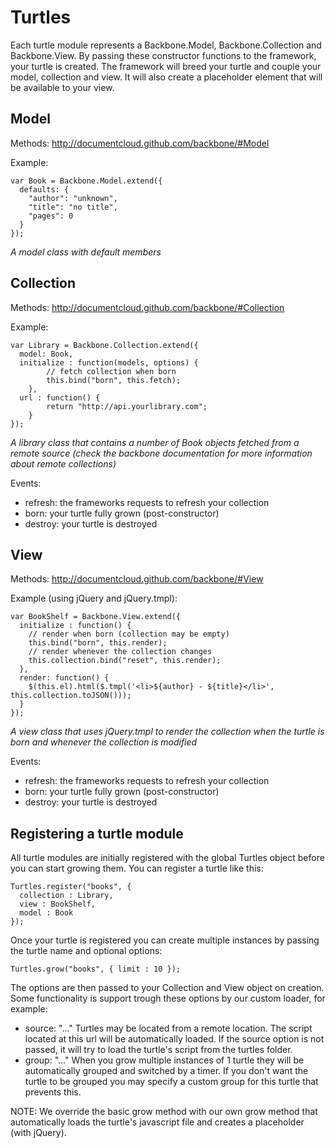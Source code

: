 Turtles
=======


Each turtle module represents a Backbone.Model, Backbone.Collection and Backbone.View. By passing these constructor functions to the framework, your turtle is created. The framework will breed your turtle and couple your model, collection and view. It will also create a placeholder element that will be available to your view.

Model
-----

Methods: http://documentcloud.github.com/backbone/#Model

Example:

    var Book = Backbone.Model.extend({
      defaults: {
        "author": "unknown",
        "title": "no title",
        "pages": 0
      }
    });

*A model class with default members*

Collection
----------

Methods: http://documentcloud.github.com/backbone/#Collection

Example:

    var Library = Backbone.Collection.extend({
      model: Book,
      initialize : function(models, options) {
            // fetch collection when born
            this.bind("born", this.fetch);
        },
      url : function() {
            return "http://api.yourlibrary.com";
        }
    });

*A library class that contains a number of Book objects fetched from a remote source (check the backbone documentation for more information about remote collections)*

Events:

- refresh: the frameworks requests to refresh your collection
- born: your turtle fully grown (post-constructor)
- destroy: your turtle is destroyed

View
----

Methods: http://documentcloud.github.com/backbone/#View

Example (using jQuery and jQuery.tmpl):

    var BookShelf = Backbone.View.extend({
      initialize : function() {
        // render when born (collection may be empty)
        this.bind("born", this.render);
        // render whenever the collection changes
        this.collection.bind("reset", this.render);
      },
      render: function() {
        $(this.el).html($.tmpl('<li>${author} - ${title}</li>', this.collection.toJSON()));
      }
    });

*A view class that uses jQuery.tmpl to render the collection when the turtle is born and whenever the collection is modified*

Events:

- refresh: the frameworks requests to refresh your collection
- born: your turtle fully grown (post-constructor)
- destroy: your turtle is destroyed

Registering a turtle module
---------------------------

All turtle modules are initially registered with the global Turtles object before you can start growing them. You can register a turtle like this:

    Turtles.register("books", {
      collection : Library,
      view : BookShelf,
      model : Book
    });

Once your turtle is registered you can create multiple instances by passing the turtle name and optional options:

    Turtles.grow("books", { limit : 10 });

The options are then passed to your Collection and View object on creation. Some functionality is support trough these options by our custom loader, for example:

- source: "..."
  Turtles may be located from a remote location. The script located at this url will be automatically loaded. If the source option is not passed, it will try to load the turtle's script from the turtles folder.
- group: "..."
  When you grow multiple instances of 1 turtle they will be automatically grouped and switched by a timer. If you don't want the turtle to be grouped you may specify a custom group for this turtle that prevents this.

NOTE: We override the basic grow method with our own grow method that automatically loads the turtle's javascript file and creates a placeholder (with jQuery).

